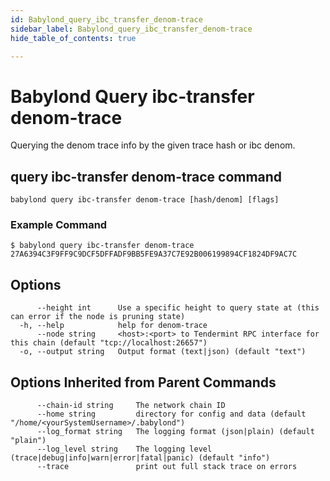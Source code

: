```yaml
---
id: Babylond_query_ibc_transfer_denom-trace
sidebar_label: Babylond_query_ibc_transfer_denom-trace
hide_table_of_contents: true

---
```


# Babylond Query ibc-transfer denom-trace
Querying the denom trace info by the given trace hash or ibc denom.
## query ibc-transfer denom-trace command
```
babylond query ibc-transfer denom-trace [hash/denom] [flags]
```
### Example Command
```
$ babylond query ibc-transfer denom-trace 27A6394C3F9FF9C9DCF5DFFADF9BB5FE9A37C7E92B006199894CF1824DF9AC7C
```
## Options
```
      --height int      Use a specific height to query state at (this can error if the node is pruning state)
  -h, --help            help for denom-trace
      --node string     <host>:<port> to Tendermint RPC interface for this chain (default "tcp://localhost:26657")
  -o, --output string   Output format (text|json) (default "text")
```
## Options Inherited from Parent Commands
```
      --chain-id string     The network chain ID
      --home string         directory for config and data (default "/home/<yourSystemUsername>/.babylond")
      --log_format string   The logging format (json|plain) (default "plain")
      --log_level string    The logging level (trace|debug|info|warn|error|fatal|panic) (default "info")
      --trace               print out full stack trace on errors
```